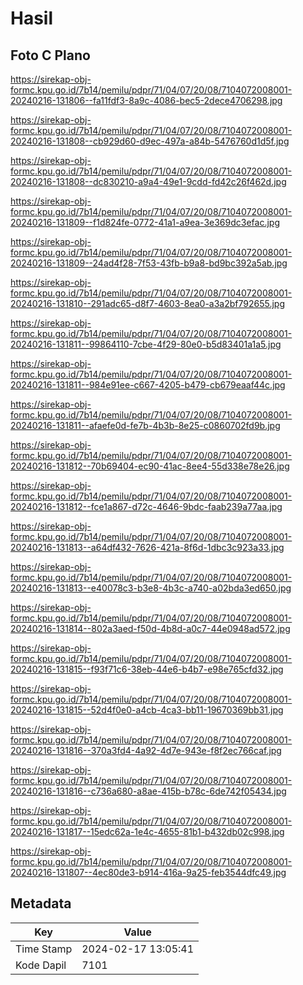 # Hasil

## Foto C Plano

https://sirekap-obj-formc.kpu.go.id/7b14/pemilu/pdpr/71/04/07/20/08/7104072008001-20240216-131806--fa11fdf3-8a9c-4086-bec5-2dece4706298.jpg

https://sirekap-obj-formc.kpu.go.id/7b14/pemilu/pdpr/71/04/07/20/08/7104072008001-20240216-131808--cb929d60-d9ec-497a-a84b-5476760d1d5f.jpg

https://sirekap-obj-formc.kpu.go.id/7b14/pemilu/pdpr/71/04/07/20/08/7104072008001-20240216-131808--dc830210-a9a4-49e1-9cdd-fd42c26f462d.jpg

https://sirekap-obj-formc.kpu.go.id/7b14/pemilu/pdpr/71/04/07/20/08/7104072008001-20240216-131809--f1d824fe-0772-41a1-a9ea-3e369dc3efac.jpg

https://sirekap-obj-formc.kpu.go.id/7b14/pemilu/pdpr/71/04/07/20/08/7104072008001-20240216-131809--24ad4f28-7f53-43fb-b9a8-bd9bc392a5ab.jpg

https://sirekap-obj-formc.kpu.go.id/7b14/pemilu/pdpr/71/04/07/20/08/7104072008001-20240216-131810--291adc65-d8f7-4603-8ea0-a3a2bf792655.jpg

https://sirekap-obj-formc.kpu.go.id/7b14/pemilu/pdpr/71/04/07/20/08/7104072008001-20240216-131811--99864110-7cbe-4f29-80e0-b5d83401a1a5.jpg

https://sirekap-obj-formc.kpu.go.id/7b14/pemilu/pdpr/71/04/07/20/08/7104072008001-20240216-131811--984e91ee-c667-4205-b479-cb679eaaf44c.jpg

https://sirekap-obj-formc.kpu.go.id/7b14/pemilu/pdpr/71/04/07/20/08/7104072008001-20240216-131811--afaefe0d-fe7b-4b3b-8e25-c0860702fd9b.jpg

https://sirekap-obj-formc.kpu.go.id/7b14/pemilu/pdpr/71/04/07/20/08/7104072008001-20240216-131812--70b69404-ec90-41ac-8ee4-55d338e78e26.jpg

https://sirekap-obj-formc.kpu.go.id/7b14/pemilu/pdpr/71/04/07/20/08/7104072008001-20240216-131812--fce1a867-d72c-4646-9bdc-faab239a77aa.jpg

https://sirekap-obj-formc.kpu.go.id/7b14/pemilu/pdpr/71/04/07/20/08/7104072008001-20240216-131813--a64df432-7626-421a-8f6d-1dbc3c923a33.jpg

https://sirekap-obj-formc.kpu.go.id/7b14/pemilu/pdpr/71/04/07/20/08/7104072008001-20240216-131813--e40078c3-b3e8-4b3c-a740-a02bda3ed650.jpg

https://sirekap-obj-formc.kpu.go.id/7b14/pemilu/pdpr/71/04/07/20/08/7104072008001-20240216-131814--802a3aed-f50d-4b8d-a0c7-44e0948ad572.jpg

https://sirekap-obj-formc.kpu.go.id/7b14/pemilu/pdpr/71/04/07/20/08/7104072008001-20240216-131815--f93f71c6-38eb-44e6-b4b7-e98e765cfd32.jpg

https://sirekap-obj-formc.kpu.go.id/7b14/pemilu/pdpr/71/04/07/20/08/7104072008001-20240216-131815--52d4f0e0-a4cb-4ca3-bb11-19670369bb31.jpg

https://sirekap-obj-formc.kpu.go.id/7b14/pemilu/pdpr/71/04/07/20/08/7104072008001-20240216-131816--370a3fd4-4a92-4d7e-943e-f8f2ec766caf.jpg

https://sirekap-obj-formc.kpu.go.id/7b14/pemilu/pdpr/71/04/07/20/08/7104072008001-20240216-131816--c736a680-a8ae-415b-b78c-6de742f05434.jpg

https://sirekap-obj-formc.kpu.go.id/7b14/pemilu/pdpr/71/04/07/20/08/7104072008001-20240216-131817--15edc62a-1e4c-4655-81b1-b432db02c998.jpg

https://sirekap-obj-formc.kpu.go.id/7b14/pemilu/pdpr/71/04/07/20/08/7104072008001-20240216-131807--4ec80de3-b914-416a-9a25-feb3544dfc49.jpg


## Metadata

| Key        | Value               |
| ---------- | ------------------- |
| Time Stamp | 2024-02-17 13:05:41 |
| Kode Dapil | 7101                |



